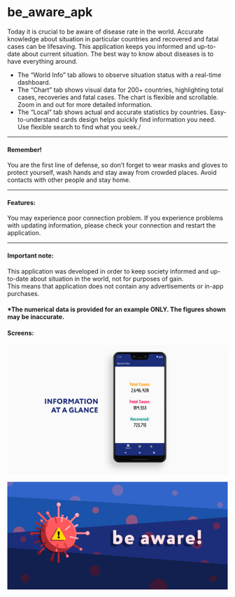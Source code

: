 # be_aware_apk

Today it is crucial to be aware of disease rate in the world. Accurate knowledge about situation in particular countries and recovered and fatal cases can be lifesaving.
This application keeps you informed and up-to-date about current situation. The best way to know about diseases is to have everything around.
* The “World Info” tab allows to observe situation status with a real-time dashboard.
* The “Chart” tab shows visual data for 200+ countries, highlighting total cases, recoveries and fatal cases. The chart is flexible and scrollable. Zoom in and out for more detailed information.
* The “Local” tab shows actual and accurate statistics by countries. Easy-to-understand cards design helps quickly find information you need. Use flexible search to find what you seek./
<hr>
<h4>Remember!</h4> You are the first line of defense, so don’t forget to wear masks and gloves to protect yourself, wash hands and stay away from crowded places. Avoid contacts with other people and stay home.
<hr>
<h4>Features:</h4>
You may experience poor connection problem. If you experience problems with updating information, please check your connection and restart the application.
<hr>
<h4>Important note:</h4>
This application was developed in order to keep society informed and up-to-date about situation in the world, not for purposes of gain.<br/> This means that application does not contain any advertisements or in-app purchases.

#### *The numerical data is provided for an example ONLY. The figures shown may be inaccurate.

<h4>Screens:</h4>


![1main_new](https://github.com/DmytroHryniuk/be_aware_apk/blob/master/1main_new.png)


![icon_featured_graphic](https://github.com/DmytroHryniuk/be_aware_apk/blob/master/icon_featured_graphic.png)
